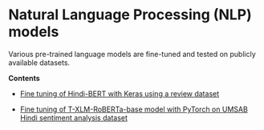 # Natural Language Processing (NLP) models
Various pre-trained language models are fine-tuned and tested on publicly available datasets.

**Contents**

* [Fine tuning of Hindi-BERT with Keras using a review dataset](https://github.com/SaikatPhys/Machine-Learning-Models/blob/main/Hindi-BERT-fine-tuning-with-keras-using-review-dataset.ipynb)

* [Fine tuning of T-XLM-RoBERTa-base model with PyTorch on UMSAB Hindi sentiment analysis dataset](https://github.com/SaikatPhys/Machine-Learning-Models/blob/main/T-XLM-RoBERTa-base-fine-tuning-for-sentiment-analysis-task-using-UMSAB-dataset.ipynb)
